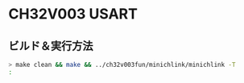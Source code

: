 # CH32V003 USART




## ビルド＆実行方法

```bash
> make clean && make && ../ch32v003fun/minichlink/minichlink -T
:
```
